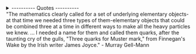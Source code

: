 
<details>
  <summary>---------- Quotes ----------</summary>
<pre>
"My wealth, let son and bretheren part. Some things they cannot share.
My work well done, my noble heart, these are only mine to wear." - Jabir
</pre>

<pre><pre-wrap>
"The mathematics clearly called for a set of underlying elementary objects-at that time we needed three types of them-elementary objects that could be combined three at a time in different ways to make all the heavy particles we knew. ... I needed a name for them and called them quarks, after the taunting cry of the gulls, "Three quarks for Muster mark," from Finnegan's Wake by the Irish writer James Joyce." - Murray Gell-Mann
</pre-wrap></pre>
  
</details>

<expand>
"The mathematics clearly called for a set of underlying elementary objects-at that time we needed three types of them-elementary objects that could be combined three at a time in different ways to make all the heavy particles we knew. ... I needed a name for them and called them quarks, after the taunting cry of the gulls, "Three quarks for Muster mark," from Finnegan's Wake by the Irish writer James Joyce." - Murray Gell-Mann
</expand>
